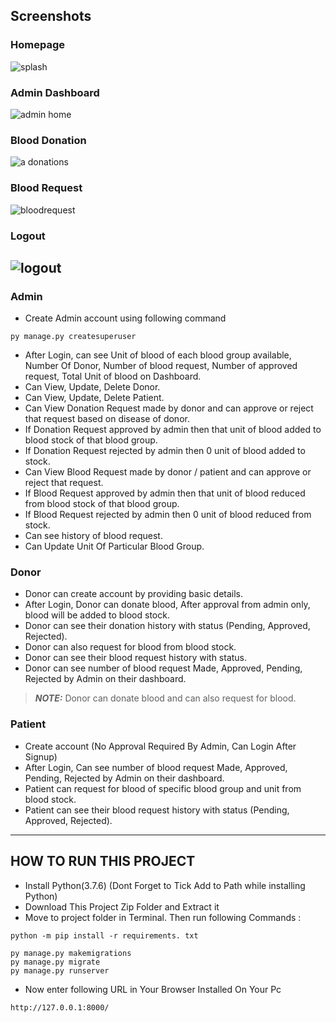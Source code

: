 ## Screenshots
### Homepage
![splash](https://user-images.githubusercontent.com/77562867/170684406-48162750-8829-49dd-b985-d0fa974b4486.png)
### Admin Dashboard
![admin home](https://user-images.githubusercontent.com/77562867/170684977-c2c2088c-40cd-4379-bbb5-c34d5bc4da6d.png)
### Blood Donation 
![a donations](https://user-images.githubusercontent.com/77562867/170684578-d4e5d309-ffef-451f-8f28-4a360977b8e4.png)
### Blood Request
![bloodrequest](https://user-images.githubusercontent.com/77562867/170685166-ce9fcd60-bce6-4a32-b872-31839db17504.png)
### Logout
![logout](https://user-images.githubusercontent.com/77562867/170685207-e23c3318-cc4e-40e1-bb47-3e060dc90878.png)
---

### Admin
- Create Admin account using following command
```
py manage.py createsuperuser
```
- After Login, can see Unit of blood of each blood group available, Number Of Donor, Number of blood request, Number of approved request, Total Unit of blood on Dashboard.
- Can View, Update, Delete Donor.
- Can View, Update, Delete Patient.
- Can View Donation Request made by donor and can approve or reject that request based on disease of donor.
- If Donation Request approved by admin then that unit of blood added to blood stock of that blood group.
- If Donation Request rejected by admin then 0 unit of blood added to stock.
- Can View Blood Request made by donor / patient and can approve or reject that request.
- If Blood Request approved by admin then that unit of blood reduced from blood stock of that blood group.
- If Blood Request rejected by admin then 0 unit of blood reduced from stock.
- Can see history of blood request.
- Can Update Unit Of Particular Blood Group.


### Donor
- Donor can create account by providing basic details.
- After Login, Donor can donate blood, After approval from admin only, blood will be added to blood stock.
- Donor can see their donation history with status (Pending, Approved, Rejected).
- Donor can also request for blood from blood stock.
- Donor can see their blood request history with status.
- Donor can see number of blood request Made, Approved, Pending, Rejected by Admin on their dashboard.
> **_NOTE:_**  Donor can donate blood and can also request for blood.





### Patient
- Create account (No Approval Required By Admin, Can Login After Signup)
- After Login, Can see number of blood request Made, Approved, Pending, Rejected by Admin on their dashboard.
- Patient can request for blood of specific blood group and unit from blood stock.
- Patient can see their blood request history with status (Pending, Approved, Rejected).

---

## HOW TO RUN THIS PROJECT
- Install Python(3.7.6) (Dont Forget to Tick Add to Path while installing Python)
- Download This Project Zip Folder and Extract it
- Move to project folder in Terminal. Then run following Commands :

```
python -m pip install -r requirements. txt
```

```
py manage.py makemigrations
py manage.py migrate
py manage.py runserver
```
- Now enter following URL in Your Browser Installed On Your Pc
```
http://127.0.0.1:8000/
```



